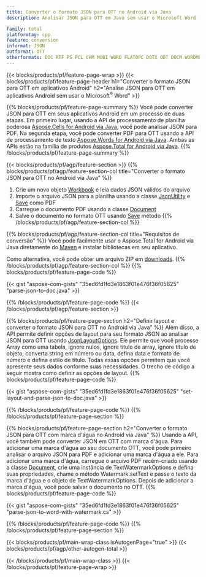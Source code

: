 ```yaml
---
title: Converter o formato JSON para OTT no Android via Java
description: Analisar JSON para OTT em Java sem usar o Microsoft Word

family: total
platformtag: cpp
feature: conversion
informat: JSON
outformat: OTT
otherformats: DOC RTF PS PCL CHM MOBI WORD FLATOPC DOTX ODT DOCM WORDML EPUB DOT
---
```

{{< blocks/products/pf/feature-page-wrap >}}
{{< blocks/products/pf/feature-page-header h1="Converter o formato JSON para OTT em aplicativos Android" h2="Analise JSON para OTT em aplicativos Android sem usar o Microsoft<sup>&reg;</sup> Word" >}}

{{% blocks/products/pf/feature-page-summary %}}
Você pode converter JSON para OTT em seus aplicativos Android em um processo de duas etapas. Em primeiro lugar, usando a API de processamento de planilha poderosa [Aspose.Cells for Android via Java](https://products.aspose.com/cells/android-java/), você pode analisar JSON para PDF. Na segunda etapa, você pode converter PDF para OTT usando a API de processamento de texto [Aspose.Words for Android via Java](https://products.aspose.com/words/android-java/). Ambas as APIs estão na família de produtos [Aspose.Total for Android via Java](https://products.aspose.com/total/android-java/). 
{{% /blocks/products/pf/feature-page-summary  %}}

{{< blocks/products/pf/agp/feature-section >}}
{{% blocks/products/pf/agp/feature-section-col title="Converter o formato JSON para OTT no Android via Java" %}}
1. Crie um novo objeto [Workbook](https://reference.aspose.com/cells/java/com.aspose.cells/Workbook) e leia dados JSON válidos do arquivo
2. Importe o arquivo JSON para a planilha usando a classe [JsonUtility](https://reference.aspose.com/cells/java/com.aspose.cells/JsonUtility) e [Save](https://reference.aspose.com/cells/java/com.aspose.cells/workbook#save(java.lang.String,%20com.aspose.cells.SaveOptions)) como PDF
3. Carregue o documento PDF usando a classe [Document](https://reference.aspose.com/words/java/com.aspose.words/Document)
4. Salve o documento no formato OTT usando [Save](https://reference.aspose.com/words/java/com.aspose.words/Document#save(java.lang.String,com.aspose.words.SaveOptions)) método
{{% /blocks/products/pf/agp/feature-section-col %}}

{{% blocks/products/pf/agp/feature-section-col title="Requisitos de conversão" %}}
Você pode facilmente usar o Aspose.Total for Android via Java diretamente do [Maven](https://releases.aspose.com/total/java/) e instalar bibliotecas em seu aplicativo.

Como alternativa, você pode obter um arquivo ZIP em [downloads](https://releases.aspose.com/total/androidjava).
{{% /blocks/products/pf/agp/feature-section-col %}}
{{% blocks/products/pf/feature-page-code %}}

{{< gist "aspose-com-gists" "35ed6fd1fd3e1863f01e476f36f05625" "parse-json-to-doc.java" >}}



{{% /blocks/products/pf/feature-page-code %}}
{{< /blocks/products/pf/agp/feature-section >}}

{{% blocks/products/pf/feature-page-section  h2="Definir layout e converter o formato JSON para OTT no Android via Java" %}}
Além disso, a API permite definir opções de layout para seu formato JSON ao analisar JSON para OTT usando [JsonLayoutOptions](https://reference.aspose.com/cells/java/com.aspose.cells/jsonlayouttoptions). Ele permite que você processe Array como uma tabela, ignore nulos, ignore título de array, ignore título de objeto, converta string em número ou data, defina data e formato de número e defina estilo de título. Todas essas opções permitem que você apresente seus dados conforme suas necessidades. O trecho de código a seguir mostra como definir as opções de layout.
{{% blocks/products/pf/feature-page-code %}}

{{< gist "aspose-com-gists" "35ed6fd1fd3e1863f01e476f36f05625" "set-layout-and-parse-json-to-doc.java" >}}

{{% /blocks/products/pf/feature-page-code  %}}
{{% /blocks/products/pf/feature-page-section %}}

{{% blocks/products/pf/feature-page-section  h2="Converter o formato JSON para OTT com marca d'água no Android via Java" %}}
Usando a API, você também pode converter JSON em OTT com marca d'água. Para adicionar uma marca d'água ao seu documento OTT, você pode primeiro analisar o arquivo JSON para PDF e adicionar uma marca d'água a ele. Para adicionar uma marca d'água, carregue o arquivo PDF recém-criado usando a classe [Document](https://reference.aspose.com/words/java/com.aspose.words/Document), crie uma instância de TextWatermarkOptions e defina suas propriedades, chame o método Watermark.setText e passe o texto da marca d'água e o objeto de TextWatermarkOptions. Depois de adicionar a marca d'água, você pode salvar o documento no OTT.
{{% blocks/products/pf/feature-page-code %}}

{{< gist "aspose-com-gists" "35ed6fd1fd3e1863f01e476f36f05625" "parse-json-to-word-with-watermark.cs" >}}

{{% /blocks/products/pf/feature-page-code  %}}
{{% /blocks/products/pf/feature-page-section %}}

{{< blocks/products/pf/main-wrap-class isAutogenPage="true" >}}
{{< blocks/products/pf/agp/other-autogen-total >}}

{{< /blocks/products/pf/main-wrap-class >}}
{{< /blocks/products/pf/feature-page-wrap >}}